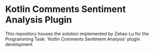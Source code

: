 # Kotlin Comments Sentiment Analysis Plugin

This repository houses the solution implemented by Zehao Lu for the Programming Task: 'Kotlin Comments Sentiment Analysis' plugin development.
